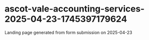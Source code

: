 # ascot-vale-accounting-services-2025-04-23-1745397179624
Landing page generated from form submission on 2025-04-23
